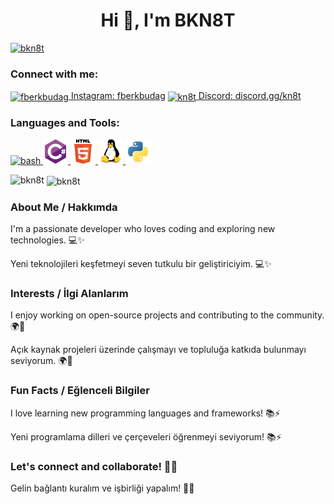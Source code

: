 <h1 align="center">Hi 👋, I'm BKN8T</h1>
<p align="left"> <a href="https://github.com/ryo-ma/github-profile-trophy"><img src="https://github-profile-trophy.vercel.app/?username=bkn8t" alt="bkn8t" /></a> </p>

<h3 align="left">Connect with me:</h3>
<p align="left">
<a href="https://instagram.com/fberkbudag" target="blank"><img align="center" src="https://raw.githubusercontent.com/rahuldkjain/github-profile-readme-generator/master/src/images/icons/Social/instagram.svg" alt="fberkbudag" height="30" width="40" /> Instagram: fberkbudag</a>
<a href="https://discord.gg/kn8t" target="blank"><img align="center" src="https://raw.githubusercontent.com/rahuldkjain/github-profile-readme-generator/master/src/images/icons/Social/discord.svg" alt="kn8t" height="30" width="40" /> Discord: discord.gg/kn8t</a>
</p>

<h3 align="left">Languages and Tools:</h3>
<p align="left"> 
<a href="https://www.gnu.org/software/bash/" target="_blank" rel="noreferrer"> <img src="https://www.vectorlogo.zone/logos/gnu_bash/gnu_bash-icon.svg" alt="bash" width="40" height="40"/> </a> 
<a href="https://www.w3schools.com/cs/" target="_blank" rel="noreferrer"> <img src="https://raw.githubusercontent.com/devicons/devicon/master/icons/csharp/csharp-original.svg" alt="csharp" width="40" height="40"/> </a> 
<a href="https://www.w3.org/html/" target="_blank" rel="noreferrer"> <img src="https://raw.githubusercontent.com/devicons/devicon/master/icons/html5/html5-original-wordmark.svg" alt="html5" width="40" height="40"/> </a> 
<a href="https://www.linux.org/" target="_blank" rel="noreferrer"> <img src="https://raw.githubusercontent.com/devicons/devicon/master/icons/linux/linux-original.svg" alt="linux" width="40" height="40"/> </a> 
<a href="https://www.python.org" target="_blank" rel="noreferrer"> <img src="https://raw.githubusercontent.com/devicons/devicon/master/icons/python/python-original.svg" alt="python" width="40" height="40"/> </a> 
</p>

<p><img align="left" src="https://github-readme-stats.vercel.app/api/top-langs?username=bkn8t&show_icons=true&locale=en&layout=compact" alt="bkn8t" /></p>

<p>&nbsp;<img align="center" src="https://github-readme-stats.vercel.app/api?username=bkn8t&show_icons=true&locale=en" alt="bkn8t" /></p>

<h3 align="left">About Me / Hakkımda</h3>
<p align="left">I'm a passionate developer who loves coding and exploring new technologies. 💻✨</p>
<p align="left">Yeni teknolojileri keşfetmeyi seven tutkulu bir geliştiriciyim. 💻✨</p>

<h3 align="left">Interests / İlgi Alanlarım</h3>
<p align="left">I enjoy working on open-source projects and contributing to the community. 🌍🤝</p>
<p align="left">Açık kaynak projeleri üzerinde çalışmayı ve topluluğa katkıda bulunmayı seviyorum. 🌍🤝</p>

<h3 align="left">Fun Facts / Eğlenceli Bilgiler</h3>
<p align="left">I love learning new programming languages and frameworks! 📚⚡</p>
<p align="left">Yeni programlama dilleri ve çerçeveleri öğrenmeyi seviyorum! 📚⚡</p>

<h3 align="left">Let's connect and collaborate! 🤝✨</h3>
<p align="left">Gelin bağlantı kuralım ve işbirliği yapalım! 🤝✨</p>
